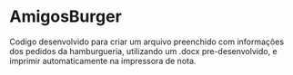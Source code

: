 # AmigosBurger
Codigo desenvolvido para criar um arquivo preenchido com informações dos pedidos da hamburgueria, utilizando um .docx pre-desenvolvido, e imprimir automaticamente na impressora de nota.
